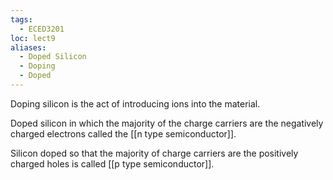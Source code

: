 ```yaml
---
tags:
  - ECED3201
loc: lect9
aliases:
  - Doped Silicon
  - Doping
  - Doped
---
```

Doping silicon is the act of introducing ions into the material. 

Doped silicon in which the majority of the charge carriers are the negatively charged electrons called the [[n type semiconductor]].

Silicon doped so that the majority of charge carriers are the positively charged holes is called [[p type semiconductor]]. 